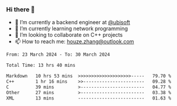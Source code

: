 ### Hi there 👋
- 🔭 I’m currently a backend engineer at [@ubisoft](https://github.com/ubisoft)
- 🌱 I’m currently learning network programming
- 👯 I’m looking to collaborate on C++ projects
- 📫 How to reach me: houze.zhang@outlook.com

<!--START_SECTION:waka-->

```txt
From: 23 March 2024 - To: 30 March 2024

Total Time: 13 hrs 40 mins

Markdown   10 hrs 53 mins  >>>>>>>>>>>>>>>>>>>>-----   79.70 %
C++        1 hr 16 mins    >>-----------------------   09.28 %
C          39 mins         >------------------------   04.77 %
Other      27 mins         >------------------------   03.38 %
XML        13 mins         -------------------------   01.63 %
```

<!--END_SECTION:waka-->
